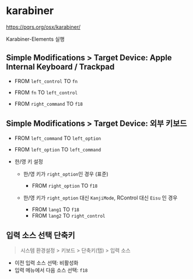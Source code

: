 # karabiner

<https://pqrs.org/osx/karabiner/>

Karabiner-Elements 실행

## Simple Modifications > Target Device: Apple Internal Keyboard / Trackpad

- FROM `left_control` TO `fn`

- FROM `fn` TO `left_control`

- FROM `right_command` TO `f18`

## Simple Modifications > Target Device: 외부 키보드

- FROM `left_command` TO `left_option`

- FROM `left_option` TO `left_command`

- 한/영 키 설정

  - 한/영 키가 `right_option`인 경우 (표준)

    - FROM `right_option` TO `f18`

  - 한/영 키가 `right_option` 대신 `KanjiMode`, RControl 대신 `Eisu` 인 경우

    - FROM `lang1` TO `f18`
    - FROM `lang2` TO `right_control`

## 입력 소스 선택 단축키

> 시스템 환경설정 > 키보드 > 단축키(탭) > 입력 소스

- 이전 입력 소스 선택: 비활성화
- 입력 메뉴에서 다음 소스 선택: `f18`
